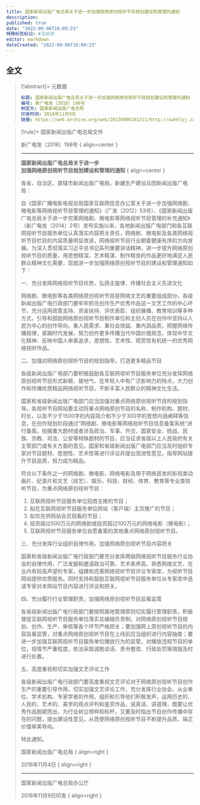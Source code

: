 ```yaml
---
title: 国家新闻出版广电总局关于进一步加强网络原创视听节目规划建设和管理的通知
description:
published: true
date: "2022-09-06T18:09:23"
特殊标签标记: #无标签
editor: markdown
dateCreated: "2022-09-06T18:09:23"
---
```


## 全文

> [!abstract]+ 元数据
>
> ```yaml
> 标题: 国家新闻出版广电总局关于进一步加强网络原创视听节目规划建设和管理的通知
> 编号: 新广电发〔2016〕198号
> 制定方: 国家新闻出版广电总局
> 印发时间: 2016年11月9日
> 链接: https://web.archive.org/web/20220906101211/http://swhhlyj.zaozhuang.gov.cn/xwzx/tzgg/201612/P020190529596920292172.pdf
> ```

> [!rule]+ 国家新闻出版广电总局文件
>
> 新广电发〔2016〕198号
> { align=center }
>
> ---
>
> **国家新闻出版广电总局关于进一步**<br>
> **加强网络原创视听节目规划建设和管理的通知**
> { align=center }
>
> 各省、自治区、直辖市新闻出版广电局，新疆生产建设兵团新闻出版广电局：
>
> 自《国家广播电影电视总局国家互联网信息办公室关于进一步加强网络剧、微电影等网络视听节目管理的通知》（广发〔2012〕53号）、《国家新闻出版广电总局关于进一步完善网络剧、微电影等网络视听节目管理的补充通知》（新广电发〔2014〕2号）发布实施以来，各地新闻出版广电部门和各互联网视听节目服务单位认真落实内容把关责任，网络剧、微电影及各类网络视听节目栏目的内容质量明显改进，网络视听节目行业朝着健康有序的方向发展。为深入贯彻落实习近平总书记系列重要讲话精神，进一步提升网络原创视听节目的质量，用思想精深、艺术精湛、制作精良的作品更好地满足人民群众精神文化需要，现就进一步加强网络原创视听节目的建设和管理通知如下：
>
> 一、充分发挥网络视听节目优势，弘扬主旋律、传播社会主义先进文化
>
> 网络剧、微电影等各类网络原创视听节目是网络文艺的重要组成部分。各级新闻出版广电行政部门要牢牢抓住创作生产优秀作品这一文艺工作的中心环节，充分运用政策支持、资金扶持、评优表彰、组织展播、教育培训等多种方式，引导和鼓励网络原创视听节目制作单位和主创人员在创作中坚持以人民为中心的创作导向，重人民需求、重社会效益、重内涵品质，把握网络传播规律，紧跟时代发展，努力创作更多传播当代中国价值观念、体现中华文化精神、反映中国人审美追求，思想性、艺术性、观赏性有机统一的优秀网络视听作品。
>
> 二、加强对网络原创视听节目的规划指导，打造更多精品节目
>
> 各级新闻出版广电部门要积极鼓励各互联网视听节目服务单位充分发挥网络原创视听节目形式新颖、接地气、在年轻人中有广泛影响力的特点，大力创作和传播优质精品网络视听节目，不断丰富人民群众的精神文化生活。
>
> 国家和省级新闻出版广电部门应当加强对重点网络原创视听节目的规划指导。各视听节目网站要主动将重点网络原创节目的名称、制作机构、题材、时长，以及不少于1500字的内容简介和不少于300字的思想内涵阐释等信息，在创作规划阶段通过“网络剧、微电影等网络视听节目信息备案系统”进行备案。拍摄重大题材或者涉及政治、军事、外交、国家安全、统战、民族、宗教、司法、公安等特殊题材的节目，应当征求省级以上人民政府有关主管部门或有关方面的意见。国家和省级新闻出版广电部门应当及时组织专家对节目题材、思想性、艺术性等进行评议并提出改进性意见，指导网站提升节目品质，努力成为精品。
>
> 符合以下条件之一的网络剧、微电影、网络电影及用于网络首发的影视类动画片、纪录片和文艺（综艺）、娱乐、科技、财经、体育、教育等专业类视听节目，为重点网络原创视听节目：
>
> 1.  互联网视听节目服务单位招商主推的节目；
> 2.  拟在互联网视听节目服务单位网站（客户端）主页推广的节目；
> 3.  拟优先供网站会员观看的节目；
> 4.  投资超过500万元的网络剧或投资超过100万元的网络电影（微电影）；
> 5.  互联网视听节目服务单位自愿备案的其他重点网络原创视听节目。
>
> 三、充分发挥行业组织自律作用，加强网络原创视听节目内容把关
>
> 国家和省级新闻出版广电行政部门要充分发挥两级网络视听节目服务行业协会的自律作用，广泛发掘和邀请政治可靠、艺术素养高、熟悉网络文艺、在业内有较高声望的专家，组建和完善网络视听节目评议专家库，为视听节目网站提供优质服务。同时支持和鼓励互联网视听节目服务单位从专家库中选请专家对本网站节目内容进行评议和把关。
>
> 四、充分履行行业管理职责，加强网络原创视听节目监看监管
>
> 各省级新闻出版广电行政部门要按照属地管理原则切实履行管理职责，积极督促互联网视听节目服务单位落实总编辑负责制，对网络原创视听节目规划、创作、生产、审核等各个环节严格把关；要加强网上原创视听节目的内容监看监管，对重点网络原创视听节目在上线前应当组织进行内容抽查；要进一步加强互联网视听节目服务单位播放行为的监管，对播放违规节目的单位，视情节严重程度，依法采取诚勉谈话、责令整改、行政处罚等措施及时进行处置。
>
> 五、高度重视和切实加强文艺评论工作
>
> 各级新闻出版广电行政部门要高度重视文艺评论对于网络原创视听节目创作生产的重要引导作用，切实加强文艺评论工作，充分发挥行业协会、从业单位、学术机构、专家学者的作用，组织和引导他们积极发声，运用历史的、人民的、艺术的、美学的观点评判和鉴赏作品，说真话、讲道理，既要让优秀作品脱颖而出，为行业树立榜样和标杆，又要及时指出节目创作传播中存在的问题，提出建设性意见，从而使网络原创视听节目不断提升品质，端正价值审美导向。
>
> 特此通知。
>
> 国家新闻出版广电总局
> { align=right }
> 
> 2016年11月4日
> { align=right }
> 
> ---
> 
> 国家新闻出版广电总局办公厅
> 
> 2016年11月9日印发
> { align=right }
